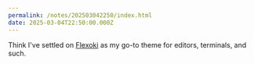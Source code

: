 ```yaml
---
permalink: /notes/202503042250/index.html
date: 2025-03-04T22:50:00.000Z
---
```


Think I've settled on [Flexoki](https://stephango.com/flexoki) as my go-to theme for editors, terminals, and such.